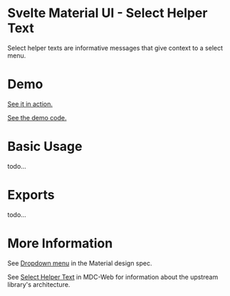 # Svelte Material UI - Select Helper Text

Select helper texts are informative messages that give context to a select menu.

# Demo

[See it in action.](https://sveltematerialui.com/demo/select)

[See the demo code.](https://github.com/hperrin/svelte-material-ui/blob/master/site/src/routes/demo/select/)

# Basic Usage

todo...

# Exports

todo...

# More Information

See [Dropdown menu](https://material.io/components/menus#dropdown-menu) in the Material design spec.

See [Select Helper Text](https://github.com/material-components/material-components-web/tree/v10.0.0/packages/mdc-select/helper-text) in MDC-Web for information about the upstream library's architecture.
